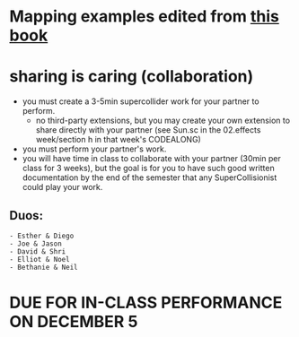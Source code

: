 # Mapping examples edited from [this book](https://marinoskoutsomichalis.com/projects/mapping-and-visualization-with-supercollider/)

# sharing is caring (collaboration)
- you must create a 3-5min supercollider work for your partner to perform.
  - no third-party extensions, but you may create your own extension to share directly with your partner (see Sun.sc in the 02.effects week/section h in that week's CODEALONG)
- you must perform your partner's work.  
- you will have time in class to collaborate with your partner (30min per class for 3 weeks), but the goal is for you to have such good written documentation by the end of the semester that any SuperCollisionist could play your work.

## Duos:
	- Esther & Diego
	- Joe & Jason
	- David & Shri
	- Elliot & Noel
	- Bethanie & Neil

# DUE FOR IN-CLASS PERFORMANCE ON DECEMBER 5
